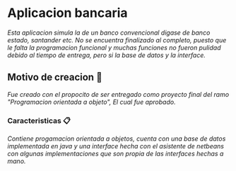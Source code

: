 # Aplicacion bancaria

_Esta aplicacion simula la de un banco convencional digase de banco estado, santander etc. No se encuentra finalizado al completo, puesto que le falta la programacion funcional y muchas funciones no fueron pulidad debido al tiempo de entrega, pero si la base de datos y la interface._


## Motivo de creacion 🚀

_Fue creado con el propocito de ser entregado como proyecto final del ramo "Programacion orientada a objeto", El cual fue aprobado._


### Caracteristicas 📋

_Contiene progamacion orientada a objetos, cuenta con una base de datos implementada en java y una interface hecha con el asistente de netbeans con algunas implementaciones que son propia de las interfaces hechas a mano._
